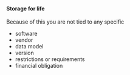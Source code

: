 #### Storage for life

Because of this you are not tied to any specific 
- software
- vendor
- data model
- version
- restrictions or requirements
- financial obligation